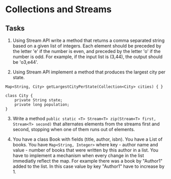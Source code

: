 # Collections and Streams #

## Tasks ##

1. Using Stream API write a method that returns a comma separated string based on a given list of integers. 
Each element should be preceded by the letter 'e' if the number is even, and preceded by the letter 'o' if the number is odd. 
For example, if the input list is (3,44), the output should be 'o3,e44'.
 
2. Using Stream API implement a method that produces the largest city per state. 

```
Map<String, City> getLargestCityPerState(Collection<City> cities) { } 
```
```
class City { 
	private String state; 
	private long population; 
}
``` 

3. Write a method `public static <T> Stream<T> zip(Stream<T> first, Stream<T> second)` that alternates elements from the streams first and second, 
stopping when one of them runs out of elements.

4. You have a class Book with fields (title, author, isbn). You have a List of books. 
You have `Map<String, Integer>` where key - author name and value - number of books that were written by this author in a list. 
You have to implement a mechanism when every change in the list immediatly reflect the map. 
For example there was a book by "Author1" added to the list. In this case value by key "Author1" have to increase by 1.
